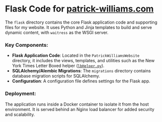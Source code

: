 # Flask Code for [patrick-williams.com](https://patrick-williams.com)

The `flask` directory contains the core Flask application code and supporting files for my website. It uses Python and Jinja templates to build and serve dynamic content, with `waitress` as the WSGI server.

### Key Components:
- **Flask Application Code**: Located in the `PatrickWilliamsWebsite` directory, it includes the views, templates, and utilities such as the New York Times Letter Boxed helper ([`lbHelper.py`](../../blob/main/flask/PatrickWilliamsWebsite/app/lbHelper.py)).  
- **SQLAlchemy/Alembic Migrations**: The `migrations` directory contains database migration scripts for SQLAlchemy.  
- **Configuration**: A configuration file defines settings for the Flask app.  

### Deployment:
The application runs inside a Docker container to isolate it from the host environment. It is served behind an Nginx load balancer for added security and scalability. 
